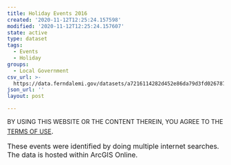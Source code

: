 ```yaml
---
title: Holiday Events 2016
created: '2020-11-12T12:25:24.157598'
modified: '2020-11-12T12:25:24.157607'
state: active
type: dataset
tags:
  - Events
  - Holiday
groups:
  - Local Government
csv_url: >-
  https://data.ferndalemi.gov/datasets/a7216114282d452e86da79d3fd026787_0.csv?outSR=%7B%22latestWkid%22%3A2253%2C%22wkid%22%3A2253%7D
json_url: ''
layout: post

---
```

<p>BY USING THIS WEBSITE OR THE CONTENT THEREIN, YOU AGREE TO THE <u><a href='https://www.oakgov.com/open-data-terms'>TERMS OF USE</a></u><span style='font-family: &quot;Avenir Next W01&quot;, &quot;Avenir Next W00&quot;, &quot;Avenir Next&quot;, Avenir, &quot;Helvetica Neue&quot;, Helvetica, Arial, sans-serif; font-size: 17px;'>. </span><br /></p><p><span style='font-size: medium;'>These events were identified by doing multiple internet searches. The data is hosted within ArcGIS Online. </span></p>
